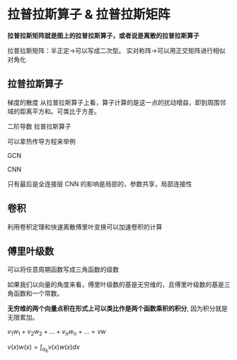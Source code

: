 # 拉普拉斯算子 & 拉普拉斯矩阵
**拉普拉斯矩阵就是图上的拉普拉斯算子，或者说是离散的拉普拉斯算子**

拉普拉斯矩阵：半正定->可以写成二次型。 实对称阵->可以用正交矩阵进行相似对角化



## 拉普拉斯算子
梯度的散度
从拉普拉斯算子上看，算子计算的是这一点的扰动增益，即到周围邻域的距离平方和。可类比于方差。

二阶导数 拉普拉斯算子


可以拿热传导方程来举例

GCN


CNN

只有最后是全连接层
CNN 的影响是局部的，参数共享，局部连接性


## 卷积
利用卷积定理和快速离散傅里叶变换可以加速卷积的计算



## 傅里叶级数
可以将任意周期函数写成三角函数的级数

如果我们以向量的角度来看，傅里叶级数的基是无穷维的，且傅里叶级数的基是三角函数和一个常数。

**无穷维的两个向量点积在形式上可以类比作是两个函数乘积的积分**, 因为积分就是无限累加。

$v_1 w_1 + v_2 w_2 + ... + v_n w_n + ... = vw$

$v(x)w(x) = \int_{a}_{b} v(x)w(x)dx$

